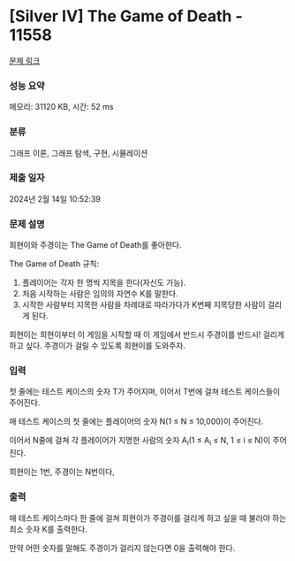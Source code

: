 # [Silver IV] The Game of Death - 11558 

[문제 링크](https://www.acmicpc.net/problem/11558) 

### 성능 요약

메모리: 31120 KB, 시간: 52 ms

### 분류

그래프 이론, 그래프 탐색, 구현, 시뮬레이션

### 제출 일자

2024년 2월 14일 10:52:39

### 문제 설명

<p>희현이와 주경이는 The Game of Death를 좋아한다.</p>

<p>The Game of Death 규칙:</p>

<ol>
	<li>플레이어는 각자 한 명씩 지목을 한다(자신도 가능).</li>
	<li>처음 시작하는 사람은 임의의 자연수 K를 말한다.</li>
	<li>시작한 사람부터 지목한 사람을 차례대로 따라가다가 K번째 지목당한 사람이 걸리게 된다.</li>
</ol>

<p>희현이는 희현이부터 이 게임을 시작할 때 이 게임에서 반드시 주경이를 반드시! 걸리게 하고 싶다. 주경이가 걸릴 수 있도록 희현이를 도와주자.</p>

### 입력 

 <p>첫 줄에는 테스트 케이스의 숫자 T가 주어지며, 이어서 T번에 걸쳐 테스트 케이스들이 주어진다.</p>

<p>매 테스트 케이스의 첫 줄에는 플레이어의 숫자 N(1 ≤ N ≤ 10,000)이 주어진다.</p>

<p>이어서 N줄에 걸쳐 각 플레이어가 지명한 사람의 숫자 A<sub>i</sub>(1 ≤ A<sub>i</sub> ≤ N, 1 ≤ i ≤ N)이 주어진다.</p>

<p>희현이는 1번, 주경이는 N번이다,</p>

### 출력 

 <p>매 테스트 케이스마다 한 줄에 걸쳐 희현이가 주경이를 걸리게 하고 싶을 때 불러야 하는 최소 숫자 K를 출력한다.</p>

<p>만약 어떤 숫자를 말해도 주경이가 걸리지 않는다면 0을 출력해야 한다.</p>

